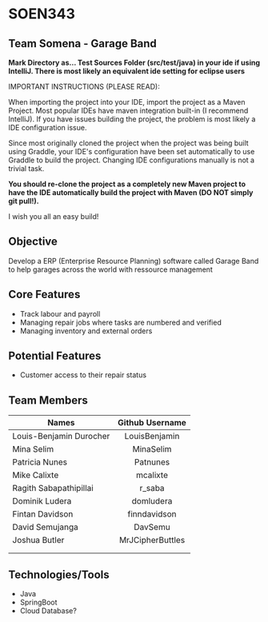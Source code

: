 # SOEN343

## Team Somena - Garage Band

**Mark Directory as... Test Sources Folder (src/test/java) in your ide if using IntelliJ.
There is most likely an equivalent ide setting for eclipse users**

IMPORTANT INSTRUCTIONS (PLEASE READ):

When importing the project into your IDE, import the project as a Maven Project.
Most popular IDEs have maven integration built-in (I recommend IntelliJ).
If you have issues building the project, the problem is most likely a IDE configuration issue.

Since most originally cloned the project when the project was being built using Graddle,
your IDE's configuration have been set automatically to use Graddle to build the project.
Changing IDE configurations manually is not a trivial task.

**You should re-clone the project as a completely new Maven project to have the IDE automatically build the project with Maven (DO NOT simply git pull!).**

I wish you all an easy build!

## Objective

Develop a ERP (Enterprise Resource Planning) software called Garage Band to help garages across the world with ressource management

## Core Features

* Track labour and payroll
* Managing repair jobs where tasks are numbered and verified
* Managing inventory and external orders

## Potential Features

* Customer access to their repair status

## Team Members

| Names                     | Github Username   	| 
| -------------             | :-------------:       | 
| Louis-Benjamin Durocher   | LouisBenjamin			|
| Mina Selim       			| MinaSelim				|
| Patricia Nunes| Patnunes	|
| Mike Calixte 							|mcalixte						|
| Ragith Sabapathipillai    | r_saba       			|
| Dominik Ludera 				    | domludera  	 			|
| Fintan Davidson         	| finndavidson  		|
| David Semujanga           |DavSemu        		|
| Joshua Butler    				  |MrJCipherButtles   |
|            				|    					|
|                           |                       |                 


## Technologies/Tools

* Java
* SpringBoot
* Cloud Database?
